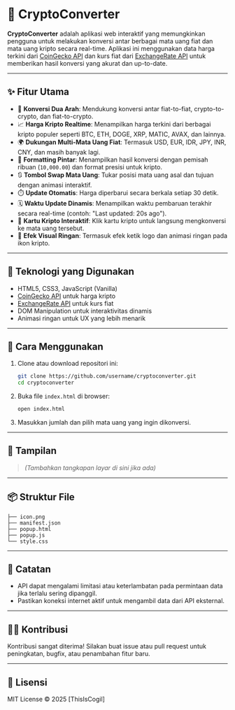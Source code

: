 # 💱 CryptoConverter

**CryptoConverter** adalah aplikasi web interaktif yang memungkinkan pengguna untuk melakukan konversi antar berbagai mata uang fiat dan mata uang kripto secara real-time. 
Aplikasi ini menggunakan data harga terkini dari [CoinGecko API](https://www.coingecko.com/) dan kurs fiat dari [ExchangeRate API](https://www.exchangerate-api.com/) untuk 
memberikan hasil konversi yang akurat dan up-to-date.

---

## ✨ Fitur Utama

* 🔄 **Konversi Dua Arah**: Mendukung konversi antar fiat-to-fiat, crypto-to-crypto, dan fiat-to-crypto.
* 📈 **Harga Kripto Realtime**: Menampilkan harga terkini dari berbagai kripto populer seperti BTC, ETH, DOGE, XRP, MATIC, AVAX, dan lainnya.
* 🌍 **Dukungan Multi-Mata Uang Fiat**: Termasuk USD, EUR, IDR, JPY, INR, CNY, dan masih banyak lagi.
* 💸 **Formatting Pintar**: Menampilkan hasil konversi dengan pemisah ribuan (`10,000.00`) dan format presisi untuk kripto.
* 🔃 **Tombol Swap Mata Uang**: Tukar posisi mata uang asal dan tujuan dengan animasi interaktif.
* ⏱️ **Update Otomatis**: Harga diperbarui secara berkala setiap 30 detik.
* 🗓️ **Waktu Update Dinamis**: Menampilkan waktu pembaruan terakhir secara real-time (contoh: "Last updated: 20s ago").
* 👟 **Kartu Kripto Interaktif**: Klik kartu kripto untuk langsung mengkonversi ke mata uang tersebut.
* 🎨 **Efek Visual Ringan**: Termasuk efek ketik logo dan animasi ringan pada ikon kripto.

---

## 💪 Teknologi yang Digunakan

* HTML5, CSS3, JavaScript (Vanilla)
* [CoinGecko API](https://www.coingecko.com/en/api) untuk harga kripto
* [ExchangeRate API](https://www.exchangerate-api.com/) untuk kurs fiat
* DOM Manipulation untuk interaktivitas dinamis
* Animasi ringan untuk UX yang lebih menarik

---

## 🚀 Cara Menggunakan

1. Clone atau download repositori ini:

   ```bash
   git clone https://github.com/username/cryptoconverter.git
   cd cryptoconverter
   ```

2. Buka file `index.html` di browser:

   ```bash
   open index.html
   ```

3. Masukkan jumlah dan pilih mata uang yang ingin dikonversi.

---

## 📸 Tampilan

> *(Tambahkan tangkapan layar di sini jika ada)*

---

## 📦 Struktur File

```
├── icon.png
├── manifest.json
├── popup.html
├── popup.js
└── style.css
```

---

## 📌 Catatan

* API dapat mengalami limitasi atau keterlambatan pada permintaan data jika terlalu sering dipanggil.
* Pastikan koneksi internet aktif untuk mengambil data dari API eksternal.

---

## 🧑‍💻 Kontribusi

Kontribusi sangat diterima! Silakan buat issue atau pull request untuk peningkatan, bugfix, atau penambahan fitur baru.

---

## 📄 Lisensi

MIT License © 2025 \[ThisIsCogil]
